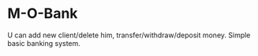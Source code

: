 # M-O-Bank
U can add new client/delete him, transfer/withdraw/deposit money.
Simple basic banking system.
